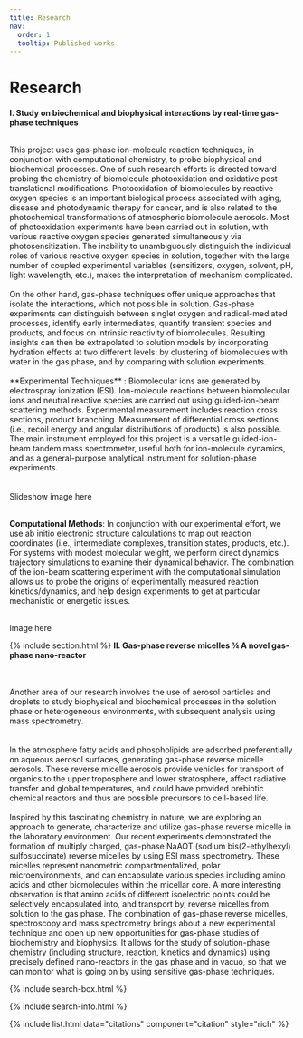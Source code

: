 ```yaml
---
title: Research
nav:
  order: 1
  tooltip: Published works
---
```


# <i class="fas fa-microscope"></i>Research

**I. Study on biochemical and biophysical interactions by real-time gas-phase techniques**

<br>
This project uses gas-phase ion-molecule reaction techniques, in conjunction with computational chemistry, to probe biophysical and biochemical processes. One of such research efforts is directed toward probing the chemistry of biomolecule photooxidation and oxidative post-translational modifications. Photooxidation of biomolecules by reactive oxygen species is an important biological process associated with aging, disease and photodynamic therapy for cancer, and is also related to the photochemical transformations of atmospheric biomolecule aerosols. Most of photooxidation experiments have been carried out in solution, with various reactive oxygen species generated simultaneously via photosensitization. The inability to unambiguously distinguish the individual roles of various reactive oxygen species in solution, together with the large number of coupled experimental variables (sensitizers, oxygen, solvent, pH, light wavelength, etc.), makes the interpretation of mechanism complicated.
<br>

<br>
On the other hand, gas-phase techniques offer unique approaches that isolate the interactions, which not possible in solution.  Gas-phase experiments can distinguish between singlet oxygen and radical-mediated processes, identify early intermediates, quantify transient species and products, and focus on intrinsic reactivity of biomolecules.  Resulting insights can then be extrapolated to solution models by incorporating hydration effects at two different levels: by clustering of biomolecules with water in the gas phase, and by comparing with solution experiments.   
<br>

<br>
**Experimental Techniques** : Biomolecular ions are generated by electrospray ionization (ESI). Ion-molecule reactions between biomolecular ions and neutral reactive species are carried out using guided-ion-beam scattering methods. Experimental measurement includes reaction cross sections, product branching. Measurement of differential cross sections (i.e., recoil energy and angular distributions of products) is also possible. The main instrument employed for this project is a versatile guided-ion-beam tandem mass spectrometer, useful both for ion-molecule dynamics, and as a general-purpose analytical instrument for solution-phase experiments.
<br>

<br>
<br>
Slideshow image here
<br>
<br>

**Computational Methods**: In conjunction with our experimental effort, we use ab initio electronic structure calculations to map out reaction coordinates (i.e., intermediate complexes, transition states, products, etc.). For systems with modest molecular weight, we perform direct dynamics trajectory simulations to examine their dynamical behavior. The combination of the ion-beam scattering experiment with the computational simulation allows us to probe the origins of experimentally measured reaction kinetics/dynamics, and help design experiments to get at particular mechanistic or energetic issues.

<br>
Image here
<br>

{% include section.html %}
**II. Gas-phase reverse micelles ¾ A novel gas-phase nano-reactor**

<br>
<br>
Another area of our research involves the use of aerosol particles and droplets to study biophysical and biochemical processes in the solution phase or heterogeneous environments, with subsequent analysis using mass spectrometry.
<br>
<br>

<br>
 In the atmosphere fatty acids and phospholipids are adsorbed preferentially on aqueous aerosol surfaces, generating gas-phase reverse micelle aerosols. These reverse micelle aerosols provide vehicles for transport of organics to the upper troposphere and lower stratosphere, affect radiative transfer and global temperatures, and could have provided prebiotic chemical reactors and thus are possible precursors to cell-based life.
<br>

<br>
Inspired by this fascinating chemistry in nature, we are exploring an approach to generate, characterize and utilize gas-phase reverse micelle in the laboratory environment.  Our recent experiments demonstrated the formation of multiply charged, gas-phase NaAOT (sodium bis(2-ethylhexyl) sulfosuccinate) reverse micelles by using ESI mass spectrometry.  These micelles represent nanometric compartmentalized, polar microenvironments, and can encapsulate various species including amino acids and other biomolecules within the micellar core.  A more interesting observation is that amino acids of different isoelectric points could be selectively encapsulated into, and transport by, reverse micelles from solution to the gas phase. The combination of gas-phase reverse micelles, spectroscopy and mass spectrometry brings about a new experimental technique and open up new opportunities for gas-phase studies of biochemistry and biophysics. It allows for the study of solution-phase chemistry (including structure, reaction, kinetics and dynamics) using precisely defined nano-reactors in the gas phase and in vacuo, so that we can monitor what is going on by using sensitive gas-phase techniques.
<br>


{% include search-box.html %}

{% include search-info.html %}

{% include list.html data="citations" component="citation" style="rich" %}
